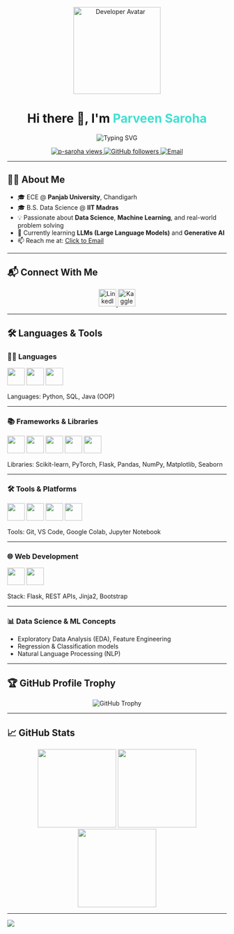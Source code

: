 <!-- ✨ NEW HEADER START -->
<p align="center">
  <img src="https://media.giphy.com/media/qgQUggAC3Pfv687qPC/giphy.gif" width="200" alt="Developer Avatar" />
</p>

<h1 align="center">
  Hi there 👋, I'm <span style="color:#40E0D0">Parveen Saroha</span>
</h1>

<p align="center">
  <img src="https://readme-typing-svg.herokuapp.com?font=Fira+Code&size=22&pause=1000&color=00F7E3&center=true&vCenter=true&width=600&lines=Aspiring+Data+Scientist+%7C+ML+Engineer;ECE+%40+PU+%7C+BS+Data+Science+%40+IITM;Python+%7C+SQL+%7C+Vue+%7C+LLMs+%26+GenAI+Learner" alt="Typing SVG" />
</p>

<p align="center">
  <a href="https://github.com/p-saroha">
    <img src="https://komarev.com/ghpvc/?username=p-saroha&label=Profile+Views&color=0bd&style=flat-square" alt="p-saroha views" />
  </a>
  <a href="https://github.com/p-saroha?tab=followers">
    <img src="https://img.shields.io/github/followers/p-saroha?label=Follow&style=social" alt="GitHub followers" />
  </a>
  <a href="mailto:sarohaparveen002@gmail.com">
    <img src="https://img.shields.io/badge/Email-parveen002-blue?style=flat-square&logo=gmail" alt="Email" />
  </a>
</p>

---


## 👨‍💻 About Me

- 🎓 ECE @ **Panjab University**, Chandigarh  
- 🎓 B.S. Data Science @ **IIT Madras**  
- 💡 Passionate about **Data Science**, **Machine Learning**, and real-world problem solving  
- 🌱 Currently learning **LLMs (Large Language Models)** and **Generative AI**  
- 📫 Reach me at: [Click to Email](mailto:sarohaparveen002@gmail.com)

---

## 📬 Connect With Me

<p align="center">
  <a href="https://www.linkedin.com/in/parveen-saroha-0982a525b/" target="_blank">
    <img src="https://raw.githubusercontent.com/rahuldkjain/github-profile-readme-generator/master/src/images/icons/Social/linked-in-alt.svg" alt="LinkedIn" width="40" height="40" />
  </a>
  <a href="https://kaggle.com/parveen2024" target="_blank">
    <img src="https://raw.githubusercontent.com/rahuldkjain/github-profile-readme-generator/master/src/images/icons/Social/kaggle.svg" alt="Kaggle" width="40" height="40" />
  </a>
</p>

---

## 🛠️ Languages & Tools

### 👨‍💻 Languages
<p align="left">
  <img src="https://cdn.jsdelivr.net/gh/devicons/devicon/icons/python/python-original.svg" width="40" />
  <img src="https://cdn.jsdelivr.net/gh/devicons/devicon/icons/java/java-original.svg" width="40" />
  <img src="https://cdn.jsdelivr.net/gh/devicons/devicon/icons/mysql/mysql-original.svg" width="40" />
</p>
Languages: Python, SQL, Java (OOP)

---

### 📚 Frameworks & Libraries
<p align="left">
  <img src="https://upload.wikimedia.org/wikipedia/commons/0/05/Scikit_learn_logo_small.svg" width="40" />
  <img src="https://www.vectorlogo.zone/logos/pytorch/pytorch-icon.svg" width="40" />
  <img src="https://www.vectorlogo.zone/logos/pocoo_flask/pocoo_flask-icon.svg" width="40" />
  <img src="https://cdn.jsdelivr.net/gh/devicons/devicon/icons/pandas/pandas-original.svg" width="40" />
  <img src="https://cdn.jsdelivr.net/gh/devicons/devicon/icons/numpy/numpy-original.svg" width="40" />
</p>
Libraries: Scikit-learn, PyTorch, Flask, Pandas, NumPy, Matplotlib, Seaborn

---

### 🛠 Tools & Platforms
<p align="left">
  <img src="https://cdn.jsdelivr.net/gh/devicons/devicon/icons/git/git-original.svg" width="40" />
  <img src="https://cdn.jsdelivr.net/gh/devicons/devicon/icons/vscode/vscode-original.svg" width="40" />
  <img src="https://cdn.jsdelivr.net/gh/devicons/devicon/icons/jupyter/jupyter-original.svg" width="40" />
  <img src="https://upload.wikimedia.org/wikipedia/commons/d/d0/Google_Colaboratory_SVG_Logo.svg" width="40" />
</p>
Tools: Git, VS Code, Google Colab, Jupyter Notebook

---

### 🌐 Web Development
<p align="left">
  <img src="https://cdn.jsdelivr.net/gh/devicons/devicon/icons/vuejs/vuejs-original.svg" width="40" />
  <img src="https://www.vectorlogo.zone/logos/pocoo_flask/pocoo_flask-icon.svg" width="40" />
</p>
Stack: Flask, REST APIs, Jinja2, Bootstrap

---

### 📊 Data Science & ML Concepts

- Exploratory Data Analysis (EDA), Feature Engineering  
- Regression & Classification models  
- Natural Language Processing (NLP)

---

## 🏆 GitHub Profile Trophy

<p align="center">
  <img src="https://github-profile-trophy.vercel.app/?username=p-saroha&theme=tokyonight&no-frame=true&margin-w=10" alt="GitHub Trophy"/>
</p>

---

## 📈 GitHub Stats

<p align="center">
  <img height="180em" src="https://github-readme-stats.vercel.app/api?username=p-saroha&show_icons=true&theme=tokyonight&hide_border=true&count_private=true" />
  <img height="180em" src="https://github-readme-stats.vercel.app/api/top-langs/?username=p-saroha&layout=compact&theme=tokyonight&hide_border=true" />
  <img height="180em" src="https://github-readme-streak-stats.herokuapp.com/?user=p-saroha&theme=tokyonight&hide_border=true" />
</p>

---

<img src="https://user-images.githubusercontent.com/73097560/115834477-dbab4500-a447-11eb-908a-139a6edaec5c.gif" />

